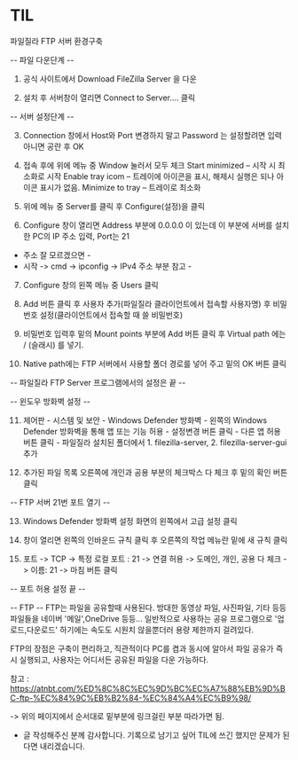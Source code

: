 # TIL

파일질라 FTP 서버 환경구축

-- 파일 다운단계 --

1. 공식 사이트에서 Download FileZilla Server 을 다운

2. 설치 후 서버창이 열리면 Connect to Server.... 클릭

-- 서버 설정단계 --

3. Connection 창에서 Host와 Port 변경하지 말고 Password 는 설정할려면 입력 아니면 공란 후 OK

4. 접속 후에 위에 메뉴 중 Window 눌러서 모두 체크
Start minimized – 시작 시 최소화로 시작
Enable tray icom – 트레이에 아이콘을 표시, 해제시 실행은 되나 아이콘 표시가 없음.
Minimize to tray  – 트레이로 최소화

5. 위에 메뉴 중 Server를 클릭 후 Configure(설정)을 클릭

6. Configure 창이 열리면 Address 부분에 0.0.0.0 이 있는데 이 부분에 서버를 설치한 PC의 IP 주소 입력, Port는 21

- 주소 잘 모르겠으면 -
- 시작 -> cmd -> ipconfig -> IPv4 주소 부분 참고 -

7. Configure 창의 왼쪽 메뉴 중 Users 클릭

8. Add 버튼 클릭 후 사용자 추가(파일질라 클라이언트에서 접속할 사용자명) 후 비밀번호 설정(클라이언트에서 접속할 때 쓸 비밀번호)

9. 비밀번호 입력후 밑의 Mount points 부분에 Add 버튼 클릭 후 Virtual path 에는  / (슬래시) 를 넣기.

10. Native path에는 FTP 서버에서 사용할 폴더 경로를 넣어 주고 밑의 OK 버튼 클릭 

-- 파일질라 FTP Server 프로그램에서의 설정은 끝 --

-- 윈도우 방화벽 설정 --

11. 제어판 - 시스템 및 보안 - Windows Defender 방화벽 - 왼쪽의 Windows Defender 방화벽을 통해 앱 또는 기능 허용 - 설정변경 버튼 클릭 - 다른 앱 허용 버튼 클릭 - 파일질라 설치된 폴더에서 1. filezilla-server, 2. filezilla-server-gui 추가

12. 추가된 파일 목록 오른쪽에 개인과 공용 부분의 체크박스 다 체크 후 밑의 확인 버튼 클릭

-- FTP 서버 21번 포트 열기 --

13. Windows Defender 방화벽 설정 화면의 왼쪽에서 고급 설정 클릭

14. 창이 열리면 왼쪽의 인바운드 규칙 클릭 후 오른쪽의 작업 메뉴란 밑에 새 규칙 클릭

15. 포트 -> TCP -> 특정 로컬 포트 : 21 -> 연결 허용 -> 도메인, 개인, 공용 다 체크 -> 이름: 21 -> 마침 버튼 클릭

-- 포트 허용 설정 끝 --


-- FTP --
FTP는 파일을 공유할때 사용된다.
방대한 동영상 파일, 사진파일, 기타 등등 파일들을 
네이버 '메일',OneDrive 등등... 일반적으로 사용하는 
공유 프로그램으로 '업로드,다운로드' 하기에는 속도도 시원치 않을뿐더러
용량 제한까지 걸려있다.


FTP의 장점은 구축이 편리하고, 직관적이다
PC를 켬과 동시에 알아서 파일 공유가 즉시 실행되고,
사용자는 어디서든 공유된 파일을 다운 가능하다.



참고 : https://atnbt.com/%ED%8C%8C%EC%9D%BC%EC%A7%88%EB%9D%BC-ftp-%EC%84%9C%EB%B2%84-%EC%84%A4%EC%B9%98/

-> 위의 페이지에서 순서대로 밑부분에 링크걸린 부분 따라가면 됨.
- 글 작성해주신 분께 감사합니다. 기록으로 남기고 싶어 TIL에 쓰긴 했지만 문제가 된다면 내리겠습니다.